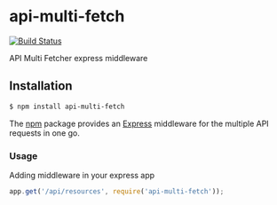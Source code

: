 # api-multi-fetch

[![Build Status](https://travis-ci.org/rommxx/api-multi-fetch.svg?branch=master)](https://travis-ci.org/rommxx/api-multi-fetch)

API Multi Fetcher express middleware

## Installation

```bash
$ npm install api-multi-fetch
```
The [npm](https://www.npmjs.com) package provides an [Express](https://expressjs.com/) middleware for the multiple API requests in one go.

### Usage
Adding middleware in your express app
```js
app.get('/api/resources', require('api-multi-fetch'));
```
